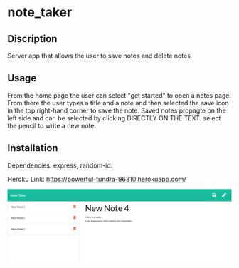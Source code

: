 # note_taker

## Discription
Server app that allows the user to save notes and delete notes

## Usage
From the home page the user can select "get started" to open a notes page. From there the user types a title and a note and then selected the save icon in the top right-hand corner to save the note. Saved notes propagte on the left side and can be selected by clicking DIRECTLY ON THE TEXT. select the pencil to write a new note.

## Installation
Dependencies: express, random-id.

Heroku Link: https://powerful-tundra-96310.herokuapp.com/

![Alt text](./img/note_taker.PNG?raw=true "Preview image of Scheduler")
